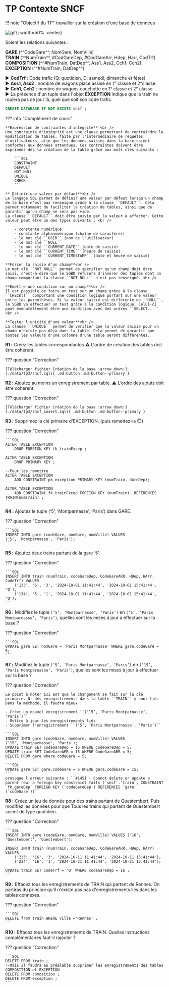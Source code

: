 # TP Contexte SNCF

!!! note "Objectif du TP"
	travailler sur la création d'une base de données

![gif](./data/tp3/99Ug.gif){: width=50% .center}

Soient les relations suivantes :<br />

**GARE** (^^CodeGare^^, NomGare, NomVille)<br />
**TRAIN** (^^NumTrain^^, #CodGareDep, #CodGareArr, Hdep, Harr, CodTrf)<br />
**COMPOSITION** (^^#NumTrain, DatDep^^, Ass1, Ass2, Cch1, Cch2)<br />
**EXCEPTION** (^^#NumTrain, DatDep^^)<br />


:arrow_forward: **CodTrf** : Code trafic (Q: quotidien, D: samedi, dimanche et fêtes)<br />
:arrow_forward: **Ass1, Ass2** : nombre de wagons place assise en 1° classe et 2°classe<br />
:arrow_forward: **Cch1, Cch2** : nombre de wagons couchette en 1° classe et 2° classe<br />
:arrow_forward: La présence d'un tuple dans l'objet **EXCEPTION** indique que le train ne roulera pas ce jour là, quel que soit son code trafic.

```SQL
CREATE DATABASE IF NOT EXISTS sncf ;
```

??? info "Complément de cours"

    **Expression de contraintes d'intégrité** <br />
    Une contrainte d'intégrité est une clause permettant de contraindre la modification de tables, faite par l'intermédiaire de requêtes d'utilisateurs, afin que les données saisies dans la base soient conformes aux données attendues. Ces contraintes doivent être exprimées dès la création de la table grâce aux mots clés suivants : 

        ```SQL
        CONSTRAINT 
        DEFAULT 
        NOT NULL 
    	UNIQUE 
    	CHECK 
        ```

    ** Définir une valeur par défaut**<br />
    Le langage SQL permet de définir une valeur par défaut lorsqu'un champ de la base n'est pas renseigné grâce à la clause ``DEFAULT``. Cela permet notamment de faciliter la création de tables, ainsi que de garantir qu'un champ ne sera pas vide. 
    La clause ``DEFAULT`` doit être suivie par la valeur à affecter. Cette valeur peut être un des types suivants : <br />

        - constante numérique 
        - constante alphanumérique (chaîne de caractères) 
        - le mot clé ``USER`` (nom de l'utilisateur) 
        - le mot clé ``NULL`` 
        - le mot clé ``CURRENT_DATE`` (date de saisie) 
        - le mot clé ``CURRENT_TIME`` (heure de saisie) 
        - le mot clé ``CURRENT_TIMESTAMP`` (date et heure de saisie) 

    **Forcer la saisie d'un champ**<br />
    Le mot clé ``NOT NULL`` permet de spécifier qu'un champ doit être saisi, c'est-à-dire que le SGBD refusera d'insérer des tuples dont un champ comportant la clause ``NOT NULL`` n'est pas renseigné. <br />

    **Emettre une condition sur un champ**<br />
    Il est possible de faire un test sur un champ grâce à la clause ``CHECK()`` comportant une condition logique portant sur une valeur entre les parenthèses. Si la valeur saisie est différente de ``NULL``, le SGBD va effectuer un test grâce à la condition logique. Celui-ci peut évenutellement être une condition avec des ordres ``SELECT...`` <br />

    **Tester l'unicité d'une valeur**<br />
    La clause ``UNIQUE`` permet de vérifier que la valeur saisie pour un champ n'existe pas déjà dans la table. Cela permet de garantir que toutes les valeurs d'une colonne d'une table seront différentes. 


**R1 :** Créez les tables correspondantes.:warning: L'ordre de création des tables doit être cohérent.

??? question "Correction"

    [Télécharger fichier Création de la base :arrow_down:](./data/tp3/sncf.sql){ .md-button .md-button--primary }

**R2 :** Ajoutez au moins un enregistrement par table. :warning: L’ordre des ajouts doit être cohérent.

??? question "Correction"
    
    [Télécharger fichier Création de la base :arrow_down:](./data/tp3/sncf_insert.sql){ .md-button .md-button--primary }

**R3 :** Supprimez la clé primaire d’EXCEPTION. (puis remettez-la :innocent:)

??? question "Correction"

    ```SQL
    ALTER TABLE EXCEPTION
        DROP FOREIGN KEY fk_trainExcep ;

    ALTER TABLE EXCEPTION
        DROP PRIMARY KEY ;

    --Pour les remettre
    ALTER TABLE EXCEPTION
        ADD CONSTRAINT pk_exception PRIMARY KEY (numTrain, dateDep);
    
    ALTER TABLE EXCEPTION
        ADD CONSTRAINt fk_trainExcep FOREIGN KEY (numTrain)  REFERENCES TRAIN(numTrain) ;
    ```

**R4 :** Ajoutez le tuple (‘5’, ‘Montparnasse’, ‘Paris’) dans GARE.

??? question "Correction"

    ```SQL
    INSERT INTO gare (codeGare, nomGare, nomVille) VALUES 
    ('5', 'Montparnasse', 'Paris');
    ```

**R5 :** Ajoutez deux trains partant de la gare ‘5’.

??? question "Correction"

    ```SQL
    INSERT INTO train (numTrain, codeGareDep, CodeGareARR, HDep, HArr, CodeTrf) VALUES 
        ('133', '5', '3', '2024-10-01 11:41:44', '2024-10-01 15:41:44', 'Q'),
        ('134', '5', '1', '2024-10-01 11:41:44', '2024-10-01 15:41:44', 'Q');
    ```

**R6 :** Modifiez le tuple ``(‘5’, ‘Montparnasse’, ‘Paris’)`` en ``(‘5’, ‘Paris Montparnasse’, ‘Paris’)``, quelles sont les mises à jour à effectuer sur la base ?

??? question "Correction"

    ```SQL
    UPDATE gare SET nomGare = 'Paris Montparnasse' WHERE gare.codeGare = 5; 
    ```

**R7 :** Modifiez le tuple ``(‘5’, ‘Paris Montparnasse’, ‘Paris’)`` en ``(‘15’, ‘Paris Montparnasse’, ‘Paris’)``, quelles sont les mises à jour à effectuer sur la base ?

??? question "Correction"
    
    Le point à noter ici est que le changement se fait sur la clé primaire. Or des enregistrements dans la table ``TRAIN`` y sont lié.
    Dans la méthode, il faudra mieux :
    
    - Créer un nouvel enregistrement ``(‘15’, ‘Paris Montparnasse’, ‘Paris’)``
    - Mettre à jour les enregistrements liés
    - Supprimer l'enregistrement ``(‘5’, ‘Paris Montparnasse’, ‘Paris’)``

    ```SQL
    INSERT INTO gare (codeGare, nomGare, nomVille) VALUES 
    ('15', 'Montparnasse', 'Paris');
    UPDATE train SET codeGareDep = 15 WHERE codeGareDep = 5; 
    UPDATE train SET CodeGareARR = 15 WHERE CodeGareARR = 5; 
    DELETE FROM gare where codeGare = 5;
    ```
    ```SQL
    UPDATE gare SET gare.codeGare = 5 WHERE gare.codeGare = 15; 
    ```
    provoque l'erreur suivante : ``#1451 - Cannot delete or update a parent row: a foreign key constraint fails (`sncf`.`train`, CONSTRAINT `fk_gareDep` FOREIGN KEY (`codeGareDep`) REFERENCES `gare` (`codeGare`))``
    

**R8 :** Créez un jeu de donnée pour des trains partant de Questembert. 
Puis modifiez les données pour que Tous les trains qui partent de Questembert soient de type quotidien.

??? question "Correction"

    ```SQL
    INSERT INTO gare (codeGare, nomGare, nomVille) VALUES ('16', 'Questembert', 'Questembert'); 
    
    INSERT INTO train (numTrain, codeGareDep, CodeGareARR, HDep, HArr) VALUES 
        ('233', '16', '3', '2024-10-11 11:41:44', '2024-10-11 15:41:44'),
        ('234', '16', '1', '2024-10-21 11:41:44', '2024-10-21 15:41:44');

    UPDATE train SET CodeTrf = 'Q' WHERE codeGareDep = 16 ; 
    ```

**R9 :** Effacez tous les enregistrements de TRAIN qui partent de Rennes. On partiras du principe qu'il n'existe pas pas d'enregistrements liés dans les tables connexes. 

??? question "Correction"

    ```SQL
    DELETE from train WHERE ville ='Rennes' ;
    ```

**R10 :** Effacez tous les enregistrements de TRAIN. Quelles instructions complémentaires faut-il rajouter ?

??? question "Correction"

    ```SQL
    DELETE FROM train ;
    --Mais il faudra au préalable supprimer les enregistrements des tables COMPOSITION et EXCEPTION
    DELETE FROM comosition ;
    DELETE FROM exception ;
    ```

